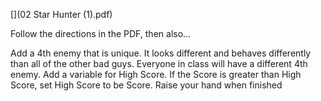 [](02 Star Hunter (1).pdf)

Follow the directions in the PDF, then also...

Add a 4th enemy that is unique. It looks different and behaves differently than all of the other bad guys. Everyone in class will have a different 4th enemy.
Add a variable for High Score. If the Score is greater than High Score, set High Score to be Score.
Raise your hand when finished